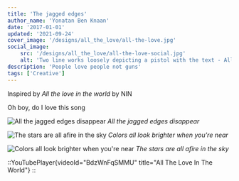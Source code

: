 ```yaml
---
title: 'The jagged edges'
author_name: 'Yonatan Ben Knaan'
date: '2017-01-01'
updated: '2021-09-24'
cover_image: '/designs/all_the_love/all-the-love.jpg'
social_image: 
    src: '/designs/all_the_love/all-the-love-social.jpg'
    alt: 'Two line works loosely depicting a pistol with the text - All the love in the world'
description: 'People love people not guns'
tags: ['Creative']
---
```


Inspired by *All the love in the world* by NIN

Oh boy, do I love this song

![All the jagged edges disappear](/designs/all_the_love/all-the-wide-guns.jpg)
*All the jagged edges disappear*

![The stars are all afire in the sky](/designs/all_the_love/all-the-guns.jpg)
*Colors all look brighter when you're near*

![Colors all look brighter when you're near](/designs/all_the_love/just-a-gun.jpg)
*The stars are all afire in the sky*

::YouTubePlayer{videoId="BdzWnFqSMMU" title="All The Love In The World"}
::